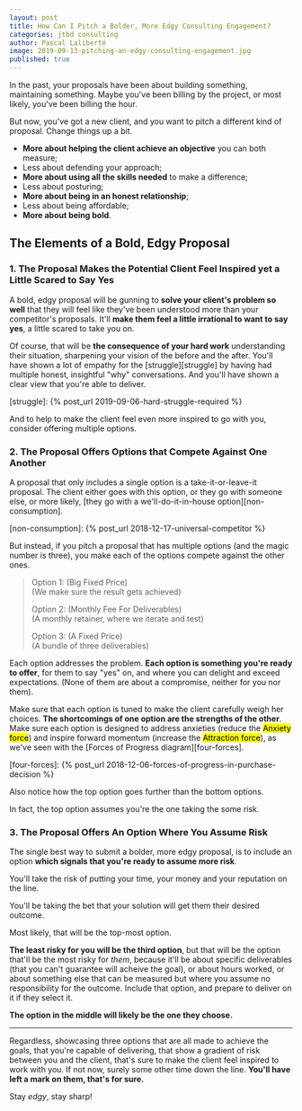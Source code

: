 ```yaml
---
layout: post
title: How Can I Pitch a Bolder, More Edgy Consulting Engagement?
categories: jtbd consulting
author: Pascal Laliberté
image: 2019-09-13-pitching-an-edgy-consulting-engagement.jpg
published: true
---
```


In the past, your proposals have been about building something, maintaining something. Maybe you've been billing by the project, or most likely, you've been billing the hour.

But now, you've got a new client, and you want to pitch a different kind of proposal. Change things up a bit.

* **More about helping the client achieve an objective** you can both measure;
* Less about defending your approach;
* **More about using all the skills needed** to make a difference;
* Less about posturing;
* **More about being in an honest relationship**;
* Less about being affordable;
* **More about being bold**.

## The Elements of a Bold, Edgy Proposal

### 1. The Proposal Makes the Potential Client Feel Inspired yet a Little Scared to Say Yes

A bold, edgy proposal will be gunning to **solve your client's problem so well** that they will feel like they've been understood more than your competitor's proposals. It'll **make them feel a little irrational to want to say yes**, a little scared to take you on.

Of course, that will be **the consequence of your hard work** understanding their situation, sharpening your vision of the before and the after. You'll have shown a lot of empathy for the [struggle][struggle] by having had multiple honest, insightful "why" conversations. And you'll have shown a clear view that you're able to deliver.

[struggle]: {% post_url 2019-09-06-hard-struggle-required %}

And to help to make the client feel even more inspired to go with you, consider offering multiple options.

### 2. The Proposal Offers Options that Compete Against One Another

A proposal that only includes a single option is a take-it-or-leave-it proposal. The client either goes with this option, or they go with someone else, or more likely, [they go with a we'll-do-it-in-house option][non-consumption].

[non-consumption]: {% post_url 2018-12-17-universal-competitor %}

But instead, if you pitch a proposal that has multiple options (and the magic number is three), you make each of the options compete against the other ones.

> Option 1: (Big Fixed Price)  
> (We make sure the result gets achieved)
>
> Option 2: (Monthly Fee For Deliverables)  
> (A monthly retainer, where we iterate and test)
>
> Option 3: (A Fixed Price)  
> (A bundle of three deliverables)

Each option addresses the problem. **Each option is something you're ready to offer**, for them to say "yes" on, and where you can delight and exceed expectations. (None of them are about a compromise, neither for you nor them).

Make sure that each option is tuned to make the client carefully weigh her choices. **The shortcomings of one option are the strengths of the other**. Make sure each option is designed to address anxieties (reduce the <mark>Anxiety force</mark>) and inspire forward momentum (increase the <mark>Attraction force</mark>), as we've seen with the [Forces of Progress diagram][four-forces].

[four-forces]: {% post_url 2018-12-06-forces-of-progress-in-purchase-decision %}

Also notice how the top option goes further than the bottom options.

In fact, the top option assumes you're the one taking the some risk.

### 3. The Proposal Offers An Option Where You Assume Risk

The single best way to submit a bolder, more edgy proposal, is to include an option **which signals that you're ready to assume more risk**.

You'll take the risk of putting your time, your money and your reputation on the line.

You'll be taking the bet that your solution will get them their desired outcome.

Most likely, that will be the top-most option.

**The least risky for you will be the third option**, but that will be the option that'll be the most risky for _them_, because it'll be about specific deliverables (that you can't guarantee will acheive the goal), or about hours worked, or about something else that can be measured but where you assume no responsibility for the outcome. Include that option, and prepare to deliver on it if they select it.

**The option in the middle will likely be the one they choose.**

---

Regardless, showcasing three options that are all made to achieve the goals, that you're capable of delivering, that show a gradient of risk between you and the client, that's sure to make the client feel inspired to work with you. If not now, surely some other time down the line. **You'll have left a mark on them, that's for sure.**

Stay _edgy_, stay sharp!
